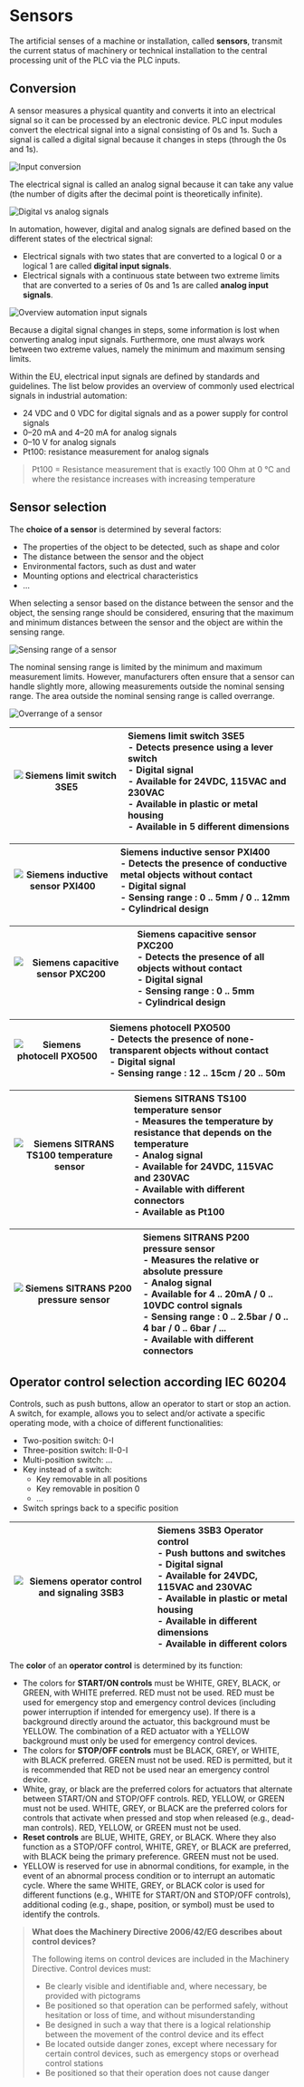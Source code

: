 # Sensors

The artificial senses of a machine or installation, called **sensors**, transmit the current status of machinery or technical installation to the central processing unit of the PLC via the PLC inputs.

## Conversion

A sensor measures a physical quantity and converts it into an electrical signal so it can be processed by an electronic device. PLC input modules convert the electrical signal into a signal consisting of 0s and 1s. Such a signal is called a digital signal because it changes in steps (through the 0s and 1s).

![Input conversion](/images/input_conversion.png "Input conversion")

The electrical signal is called an analog signal because it can take any value (the number of digits after the decimal point is theoretically infinite).

![Digital vs analog signals](/images/digital_vs_analog.png "Digital vs analog signals")

In automation, however, digital and analog signals are defined based on the different states of the electrical signal:
- Electrical signals with two states that are converted to a logical 0 or a logical 1 are called **digital input signals**.
- Electrical signals with a continuous state between two extreme limits that are converted to a series of 0s and 1s are called **analog input signals**.

![Overview automation input signals](/images/overview_input_signals.png "Overview automation input signals")

Because a digital signal changes in steps, some information is lost when converting analog input signals. Furthermore, one must always work between two extreme values, namely the minimum and maximum sensing limits.

Within the EU, electrical input signals are defined by standards and guidelines. The list below provides an overview of commonly used electrical signals in industrial automation:
- 24 VDC and 0 VDC for digital signals and as a power supply for control signals
- 0–20 mA and 4–20 mA for analog signals
- 0–10 V for analog signals
- Pt100: resistance measurement for analog signals

> Pt100 = Resistance measurement that is exactly 100 Ohm at 0 °C and where the resistance increases with increasing temperature

## Sensor selection

The **choice of a sensor** is determined by several factors:
- The properties of the object to be detected, such as shape and color
- The distance between the sensor and the object
- Environmental factors, such as dust and water
- Mounting options and electrical characteristics
- …

When selecting a sensor based on the distance between the sensor and the object, the sensing range should be considered, ensuring that the maximum and minimum distances between the sensor and the object are within the sensing range.

![Sensing range of a sensor](/images/sensor_distance.png "Sensing range of a sensor")

The nominal sensing range is limited by the minimum and maximum measurement limits. However, manufacturers often ensure that a sensor can handle slightly more, allowing measurements outside the nominal sensing range. The area outside the nominal sensing range is called overrange.

![Overrange of a sensor](/images/sensor_range.png "Overrange of a sensor")

| ![Siemens limit switch 3SE5](/images/Siemens_3SE5.png "Siemens limit switch 3SE5, ©2020 Siemens") | Siemens limit switch 3SE5 <br> - Detects presence using a lever switch <br> - Digital signal <br> - Available for 24VDC, 115VAC and 230VAC <br> - Available in plastic or metal housing <br> - Available in 5 different dimensions | 
| :---: | :--- |

| ![Siemens inductive sensor PXI400](/images/Siemens_PXI400.png "Siemens inductive sensor PXI400, ©2020 Siemens") | Siemens inductive sensor PXI400 <br> - Detects the presence of conductive metal objects without contact <br> - Digital signal <br> - Sensing range : 0 .. 5mm / 0 .. 12mm <br> - Cylindrical design | 
| :---: | :--- |

| ![Siemens capacitive sensor PXC200](/images/Siemens_PXC200.png "Siemens capacitive sensor PXC200, ©2020 Siemens") | Siemens capacitive sensor PXC200 <br> - Detects the presence of all objects without contact <br> - Digital signal <br> - Sensing range : 0 .. 5mm <br> - Cylindrical design | 
| :---: | :--- |

| ![Siemens photocell PXO500](/images/Siemens_PXO500.png "Siemens photocell PXO500, ©2020 Siemens") | Siemens photocell PXO500 <br> - Detects the presence of none-transparent objects without contact <br> - Digital signal <br> - Sensing range : 12 .. 15cm / 20 .. 50m | 
| :---: | :--- |

| ![Siemens SITRANS TS100 temperature sensor](/images/Siemens_TS100.png "Siemens SITRANS TS100 temperature sensor, ©2020 Siemens") | Siemens SITRANS TS100 temperature sensor <br> - Measures the temperature by resistance that depends on the temperature <br> - Analog signal <br> - Available for 24VDC, 115VAC and 230VAC <br> - Available with different connectors <br> - Available as Pt100 | 
| :---: | :--- |

| ![Siemens SITRANS P200 pressure sensor](/images/Siemens_P200.png "Siemens SITRANS P200 pressure sensor, ©2020 Siemens") | Siemens SITRANS P200 pressure sensor <br> - Measures the relative or absolute pressure <br> - Analog signal <br> - Available for 4 .. 20mA / 0 .. 10VDC control signals <br> - Sensing range : 0 .. 2.5bar / 0 .. 4 bar / 0 .. 6bar / ... <br> - Available with different connectors | 
| :---: | :--- |

## Operator control selection according IEC 60204

Controls, such as push buttons, allow an operator to start or stop an action. A switch, for example, allows you to select and/or activate a specific operating mode, with a choice of different functionalities:
- Two-position switch: 0-I
- Three-position switch: II-0-I
- Multi-position switch: …
- Key instead of a switch:
	- Key removable in all positions
	- Key removable in position 0
	- …
- Switch springs back to a specific position

| ![Siemens operator control and signaling 3SB3](/images/Siemens_SB3.png "Operator control and signaling 3SB3, ©2020 Siemens") | Siemens 3SB3 Operator control <br> - Push buttons and switches <br> - Digital signal <br> - Available for 24VDC, 115VAC and 230VAC <br> - Available in plastic or metal housing <br> - Available in different dimensions <br> - Available in different colors | 
| :---: | :--- |

The **color** of an **operator control** is determined by its function:
- The colors for **START/ON controls** must be WHITE, GREY, BLACK, or GREEN, with WHITE preferred. RED must not be used.
RED must be used for emergency stop and emergency control devices (including power interruption if intended for emergency use). If there is a background directly around the actuator, this background must be YELLOW. The combination of a RED actuator with a YELLOW background must only be used for emergency control devices.
- The colors for **STOP/OFF controls** must be BLACK, GREY, or WHITE, with BLACK preferred. GREEN must not be used. RED is permitted, but it is recommended that RED not be used near an emergency control device.
- White, gray, or black are the preferred colors for actuators that alternate between START/ON and STOP/OFF controls. RED, YELLOW, or GREEN must not be used. WHITE, GREY, or BLACK are the preferred colors for controls that activate when pressed and stop when released (e.g., dead-man controls). RED, YELLOW, or GREEN must not be used.
- **Reset controls** are BLUE, WHITE, GREY, or BLACK. Where they also function as a STOP/OFF control, WHITE, GREY, or BLACK are preferred, with BLACK being the primary preference. GREEN must not be used.
- YELLOW is reserved for use in abnormal conditions, for example, in the event of an abnormal process condition or to interrupt an automatic cycle.
Where the same WHITE, GREY, or BLACK color is used for different functions (e.g., WHITE for START/ON and STOP/OFF controls), additional coding (e.g., shape, position, or symbol) must be used to identify the controls.

> **What does the Machinery Directive 2006/42/EG describes about control devices?**
>
> The following items on control devices are included in the Machinery Directive. Control devices must:
> - Be clearly visible and identifiable and, where necessary, be provided with pictograms
> - Be positioned so that operation can be performed safely, without hesitation or loss of time, and without misunderstanding
> - Be designed in such a way that there is a logical relationship between the movement of the control device and its effect
> - Be located outside danger zones, except where necessary for certain control devices, such as emergency stops or overhead control stations
> - Be positioned so that their operation does not cause danger
